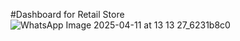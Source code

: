 #Dashboard for Retail Store
![WhatsApp Image 2025-04-11 at 13 13 27_6231b8c0](https://github.com/user-attachments/assets/634edef0-adf9-464e-82cf-7580342b790e)

